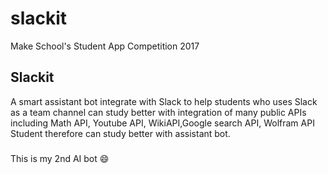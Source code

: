 # slackit

Make School's Student App Competition 2017

## Slackit
A smart assistant bot integrate with Slack to help students who uses Slack as a team channel can study better with integration of many public APIs including Math API, Youtube API, WikiAPI,Google search API, Wolfram API
Student therefore can study better with assistant bot. 

###
This is my 2nd AI bot :smile: